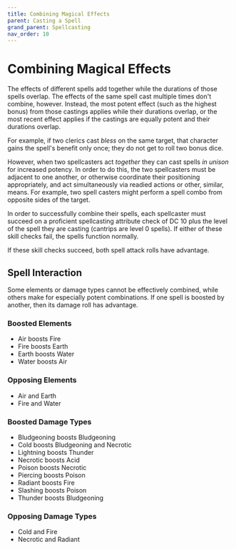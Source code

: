 ```yaml
---
title: Combining Magical Effects
parent: Casting a Spell
grand_parent: Spellcasting
nav_order: 10
---
```


# Combining Magical Effects
The effects of different spells add together while the durations of those spells overlap. The effects of the same spell cast multiple times don't combine, however. Instead, the most potent effect (such as the highest bonus) from those castings applies while their durations overlap, or the most recent effect applies if the castings are equally potent and their durations overlap.

For example, if two clerics cast *bless* on the same target, that character gains the spell's benefit only once; they do not get to roll two bonus dice.

However, when two spellcasters act *together* they can cast spells *in unison* for increased potency. In order to do this, the two spellcasters must be adjacent to one another, or otherwise coordinate their positioning appropriately, and act simultaneously via readied actions or other, similar, means. For example, two spell casters might perform a spell combo from opposite sides of the target.

In order to successfully combine their spells, each spellcaster must succeed on a proficient spellcasting attribute check of DC 10 plus the level of the spell they are casting (cantrips are level 0 spells). If either of these skill checks fail, the spells function normally.

If these skill checks succeed, both spell attack rolls have advantage.

## Spell Interaction
Some elements or damage types cannot be effectively combined, while others make for especially potent combinations. If one spell is boosted by another, then its damage roll has advantage.

### Boosted Elements
* Air boosts Fire
* Fire boosts Earth
* Earth boosts Water
* Water boosts Air

### Opposing Elements
* Air and Earth
* Fire and Water

### Boosted Damage Types
* Bludgeoning boosts Bludgeoning
* Cold boosts Bludgeoning and Necrotic
* Lightning boosts Thunder
* Necrotic boosts Acid
* Poison boosts Necrotic
* Piercing boosts Poison
* Radiant boosts Fire
* Slashing boosts Poison
* Thunder boosts Bludgeoning

### Opposing Damage Types
* Cold and Fire
* Necrotic and Radiant
